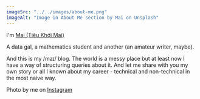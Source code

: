 ```yaml
---
imageSrc: "../../images/about-me.png"
imageAlt: "Image in About Me section by Mai on Unsplash"
---
```


I'm <u>Mai (Tiêu Khởi Mai)</u>

A data gal, a mathematics student and another (an amateur writer, maybe). 

And this is my /maɪ/ blog. The world is a messy place but at least now I have a way of structuring queries about it. And let me share with you my own story or all I known about my career - technical and non-technical in the most naive way.

Photo by me on <a href="https://www.instagram.com/shihomai/" target="_blank" rel="nofollow noopener noreferrer" aria-label="External Link"><u> Instagram</u></a> 
